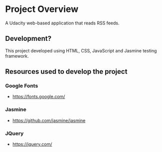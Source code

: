 # Project Overview

A Udacity web-based application that reads RSS feeds.

## Development?

This project developed using HTML, CSS, JavaScript and Jasmine testing framework.


## Resources used to develop the project

### Google Fonts
* https://fonts.google.com/

### Jasmine
* https://github.com/jasmine/jasmine

### JQuery
* https://jquery.com/